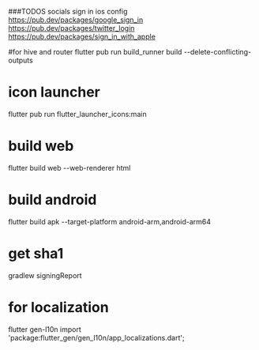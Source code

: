 ###TODOS
socials sign in ios config  
https://pub.dev/packages/google_sign_in
https://pub.dev/packages/twitter_login
https://pub.dev/packages/sign_in_with_apple


#for hive and router
flutter pub run build_runner build --delete-conflicting-outputs

# icon launcher
flutter pub run flutter_launcher_icons:main

# build web
flutter build web --web-renderer html

# build android
flutter build apk --target-platform android-arm,android-arm64

# get sha1
gradlew signingReport

# for localization
flutter gen-l10n
import 'package:flutter_gen/gen_l10n/app_localizations.dart';